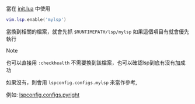當在 [init.lua](../init.lua) 中使用

```lua
vim.lsp.enable('mylsp')
```

當換到相關的檔案，就會先抓 `$RUNTIMEPATH/lsp/mylsp` 如果這個項目有就會優先執行

> [!NOTE]
> 也可以直接用 `:checkhealth` 不需要換到該檔案，也可以確認lsp到底有沒有加成功

如果沒有，則會用 `lspconfig.configs.mylsp` 來當作參考,

例如: [lspconfig.configs.pyright](../pack/lsp/start/nvim-lspconfig/lua/lspconfig/configs/pyright.lua)

